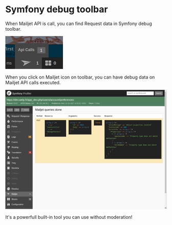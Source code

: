 # Symfony debug toolbar

When Mailjet API is call, you can find Request data in Symfony debug toolbar.

![sftoolbar](img/sftoolbar.png)

When you click on Mailjet icon on toolbar, you can have debug data on Mailjet API calls executed.

![dataCollector](img/dataCollector.png)

It's a powerfull built-in tool you can use without moderation!
